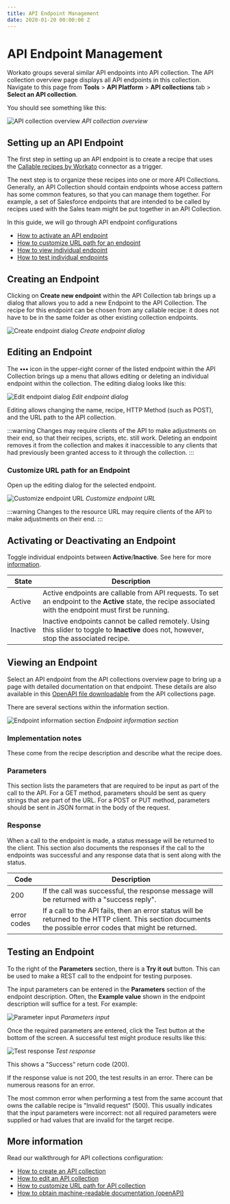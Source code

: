 ```yaml
---
title: API Endpoint Management
date: 2020-01-20 00:00:00 Z
---
```


# API Endpoint Management

Workato groups several similar API endpoints into API collection. The API collection overview page displays all API endpoints in this collection. Navigate to this page from **Tools** > **API Platform** > **API collections** tab > **Select an API collection**.

You should see something like this:

![API collection overview](~@img/api-mgmt/api-collection-overview.png)
*API collection overview*

## Setting up an API Endpoint

The first step in setting up an API endpoint is to create a recipe that uses the [Callable recipes by Workato](/features/callable-recipes.md) connector as a trigger.

The next step is to organize these recipes into one or more API Collections. Generally, an API Collection should contain endpoints whose access pattern has some common features, so that you can manage them together. For example, a set of Salesforce endpoints that are intended to be called by recipes used with the Sales team might be put together in an API Collection.

In this guide, we will go through API endpoint configurations
- [How to activate an API endpoint](#activating-or-deactivating-an-endpoint)
- [How to customize URL path for an endpoint](#customize-url-path-for-an-endpoint)
- [How to view individual endpoint](#viewing-an-endpoint)
- [How to test individual endpoints](#testing-an-endpoint)

## Creating an Endpoint

Clicking on **Create new endpoint** within the API Collection tab brings up a dialog that allows you to add a new Endpoint to the API Collection. The recipe for this endpoint can be chosen from any callable recipe: it does not have to be in the same folder as other existing collection endpoints.

![Create endpoint dialog](~@img/api-mgmt/add-new-endpoint.png)
*Create endpoint dialog*

## Editing an Endpoint

The **•••** icon in the upper-right corner of the listed endpoint within the API Collection brings up a menu that allows editing or deleting an individual endpoint within the collection. The editing dialog looks like this:

![Edit endpoint dialog](~@img/api-mgmt/edit-endpoint.png)
*Edit endpoint dialog*

Editing allows changing the name, recipe, HTTP Method (such as POST), and the URL path to the API collection.

:::warning
Changes may require clients of the API to make adjustments on their end, so that their recipes, scripts, etc. still work. Deleting an endpoint removes it from the collection and makes it inaccessible to any clients that had previously been granted access to it through the collection.
:::

### Customize URL path for an Endpoint

Open up the editing dialog for the selected endpoint.

![Customize endpoint URL](~@img/api-mgmt/customize-endpoint-url.png)
*Customize endpoint URL*

:::warning
Changes to the resource URL may require clients of the API to make adjustments on their end.
:::

## Activating or Deactivating an Endpoint

Toggle individual endpoints between **Active**/**Inactive**. See here for more [information](/api-mgmt/api-collections.md#activating-or-deactivating-an-endpoint).

| State    | Description |
| -------- | ----------- |
| Active   | Active endpoints are callable from API requests. To set an endpoint to the **Active** state, the recipe associated with the endpoint must first be running.
| Inactive | Inactive endpoints cannot be called remotely. Using this slider to toggle to **Inactive** does not, however, stop the associated recipe. |

## Viewing an Endpoint

Select an API endpoint from the API collections overview page to bring up a page with detailed documentation on that endpoint. These details are also available in this [OpenAPI file downloadable](/api-mgmt/api-collections.md#machine-readable-documentation-openapi) from the API collections page.

There are several sections within the information section.

![Endpoint information section](~@img/api-mgmt/view-endpoint.png)
*Endpoint information section*

### Implementation notes

These come from the recipe description and describe what the recipe does.

### Parameters

This section lists the parameters that are required to be input as part of the call to the API. For a GET method, parameters should be sent as query strings that are part of the URL. For a POST or PUT method, parameters should be sent in JSON format in the body of the request.

### Response

When a call to the endpoint is made, a status message will be returned to the client. This section also documents the responses if the call to the endpoints was successful and any response data that is sent along with the status.

| Code | Description |
| ---- | ----------- |
| 200  | If the call was successful, the response message will be returned with a "success reply". |
| error codes | If a call to the API fails, then an error status will be returned to the HTTP client. This section documents the possible error codes that might be returned. |

## Testing an Endpoint

To the right of the **Parameters** section, there is a **Try it out** button. This can be used to make a REST call to the endpoint for testing purposes.

The input parameters can be entered in the **Parameters** section of the endpoint description. Often, the **Example value** shown in the endpoint description will suffice for a test. For example:

![Parameter input](~@img/api-mgmt/test-endpoint-parameters.png)
*Parameters input*

Once the required parameters are entered, click the Test button at the bottom of the screen. A successful test might produce results like this:

![Test response](~@img/api-mgmt/test-response.png)
*Test response*

This shows a "Success" return code (200).

If the response value is not 200, the test results in an error. There can be numerous reasons for an error.

The most common error when performing a test from the same account that owns the callable recipe is "Invalid request" (500). This usually indicates that the input parameters were incorrect: not all required parameters were supplied or had values that are invalid for the target recipe.

## More information

Read our walkthrough for API collections configuration:
- [How to create an API collection](/api-mgmt/api-collections.md#creating-an-api-collection)
- [How to edit an API collection](/api-mgmt/api-collections.md#editing-an-api-collection)
- [How to customize URL path for API collection](/api-mgmt/api-collections.md#customize-url-path-for-api-collection)
- [How to obtain machine-readable documentation (openAPI)](/api-mgmt/api-collections.md#machine-readable-documentation-openapi)
